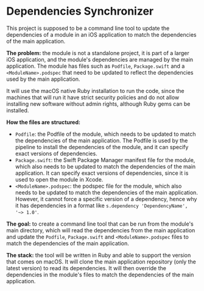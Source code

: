 # Dependencies Synchronizer

This project is supposed to be a command line tool to update the dependencies
of a module in an iOS application to match the dependencies of the main
application.

**The problem:** the module is not a standalone project, it is part of a larger
iOS application, and the module's dependencies are managed by the main
application. The module has files such as `Podfile`, `Package.swift` and a
`<ModuleName>.podspec` that need to be updated to reflect the dependencies used
by the main application.

It will use the macOS native Ruby installation to run the code, since the
machines that will run it have strict security policies and do not allow
installing new software without admin rights, although Ruby gems can be
installed.

**How the files are structured:**
- `Podfile`: the Podfile of the module, which needs to be updated to match the
  dependencies of the main application. The Podfile is used by the pipeline
  to install the dependencies of the module, and it can specify exact versions
  of dependencies.
- `Package.swift`: the Swift Package Manager manifest file for the module,
  which also needs to be updated to match the dependencies of the main
  application. It can specify exact versions of dependencies, since it is used
  to open the module in Xcode.
- `<ModuleName>.podspec`: the podspec file for the module, which also needs
  to be updated to match the dependencies of the main application. However,
  it cannot force a specific version of a dependency, hence why it has
  dependencies in a format like `s.dependency 'DependencyName', '~> 1.0'`.

**The goal:** to create a command line tool that can be run from the module's
main directory, which will read the dependencies from the main application
and update the `Podfile`, `Package.swift` and `<ModuleName>.podspec` files
to match the dependencies of the main application.

**The stack:** the tool will be written in Ruby and able to support the version
that comes on macOS. It will clone the main application repository (only the
latest version) to read its dependencies. It will then override the dependencies
in the module's files to match the dependencies of the main application.
